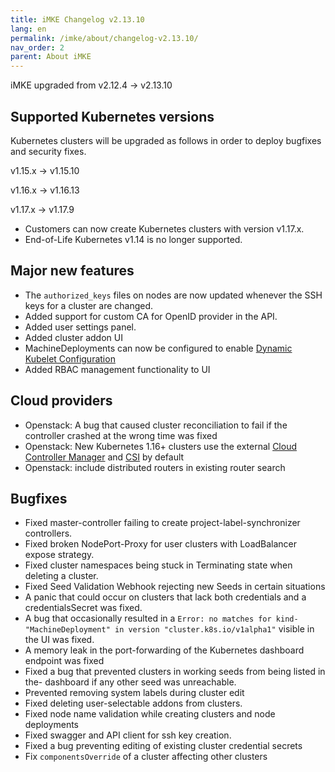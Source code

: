 ```yaml
---
title: iMKE Changelog v2.13.10
lang: en
permalink: /imke/about/changelog-v2.13.10/
nav_order: 2
parent: About iMKE
---
```


iMKE upgraded from v2.12.4 → v2.13.10

## Supported Kubernetes versions

Kubernetes clusters will be upgraded as follows in order to deploy bugfixes and security fixes.

v1.15.x -> v1.15.10

v1.16.x -> v1.16.13

v1.17.x -> v1.17.9

- Customers can now create Kubernetes clusters with version v1.17.x.
- End-of-Life Kubernetes v1.14 is no longer supported.

## Major new features

- The `authorized_keys` files on nodes are now updated whenever the SSH keys for a cluster are changed.
- Added support for custom CA for OpenID provider in the API.
- Added user settings panel.
- Added cluster addon UI
- MachineDeployments can now be configured to enable [Dynamic Kubelet Configuration](https://kubernetes.io/blog/2018/07/11/dynamic-kubelet-configuration/)
- Added RBAC management functionality to UI

## Cloud providers

- Openstack: A bug that caused cluster reconciliation to fail if the controller crashed at the wrong time was fixed
- Openstack: New Kubernetes 1.16+ clusters use the external [Cloud Controller Manager](https://kubernetes.io/docs/tasks/administer-cluster/running-cloud-controller/) and [CSI](https://kubernetes.io/blog/2019/01/15/container-storage-interface-ga/) by default
- Openstack: include distributed routers in existing router search

## Bugfixes

- Fixed master-controller failing to create project-label-synchronizer controllers.
- Fixed broken NodePort-Proxy for user clusters with LoadBalancer expose strategy.
- Fixed cluster namespaces being stuck in Terminating state when deleting a cluster.
- Fixed Seed Validation Webhook rejecting new Seeds in certain situations
- A panic that could occur on clusters that lack both credentials and a credentialsSecret was fixed.
- A bug that occasionally resulted in a `Error: no matches for kind- "MachineDeployment" in version "cluster.k8s.io/v1alpha1"` visible in the UI was fixed.
- A memory leak in the port-forwarding of the Kubernetes dashboard endpoint was fixed
- Fixed a bug that prevented clusters in working seeds from being listed in the- dashboard if any other seed was unreachable.
- Prevented removing system labels during cluster edit
- Fixed deleting user-selectable addons from clusters.
- Fixed node name validation while creating clusters and node deployments
- Fixed swagger and API client for ssh key creation.
- Fixed a bug preventing editing of existing cluster credential secrets
- Fix `componentsOverride` of a cluster affecting other clusters
